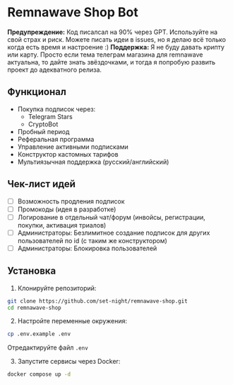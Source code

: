 # Remnawave Shop Bot

**Предупреждение:** Код писалсал на 90% через GPT. Используйте на свой страх и риск. Можете писать идеи в issues, но я делаю всё только когда есть время и настроение :)
**Поддержка:** Я не буду давать крипту или карту. Просто если тема телеграм магазина для remnawave актуальна, то дайте знать звёздочками, и тогда я попробую развить проект до адекватного релиза.

## Функционал

- Покупка подписок через:
  - Telegram Stars
  - CryptoBot
- Пробный период
- Реферальная программа
- Управление активными подписками
- Конструктор кастомных тарифов
- Мультиязычная поддержка (русский/английский)

## Чек-лист идей
- [ ] Возможность продления подписок
- [ ] Промокоды (идея в разработке)
- [ ] Логирование в отдельный чат/форум (инвойсы, регистрации, покупки, активация триалов)
- [ ] Администраторы: Безлимитное создание подписок для других пользователей по id (с таким же конструктором)
- [ ] Администраторы: Блокировка пользователей

## Установка

1. Клонируйте репозиторий:
```bash
git clone https://github.com/set-night/remnawave-shop.git
cd remnawave-shop
```

2. Настройте переменные окружения:
```bash
cp .env.example .env
```

Отредактируйте файл `.env`

3. Запустите сервисы через Docker:
```bash
docker compose up -d
```
